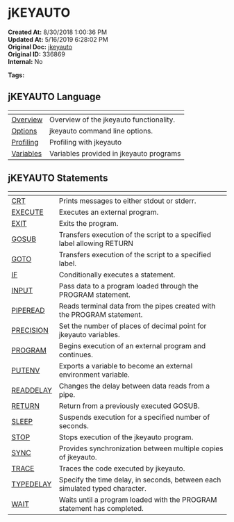 # jKEYAUTO

**Created At:** 8/30/2018 1:00:36 PM  
**Updated At:** 5/16/2019 6:28:02 PM  
**Original Doc:** [jkeyauto](https://docs.jbase.com/48575-jkeyauto/jkeyauto)  
**Original ID:** 336869  
**Internal:** No  

**Tags:**
<badge text='program performance' vertical='middle' />
<badge text='program profiling' vertical='middle' />

## jKEYAUTO Language

| <!----> | <!----> |
| --- | --- |
| [Overview](./../jkeyauto-overview) | Overview of the jkeyauto functionality. |
| [Options](./../options) | jkeyauto command line options. |
| [Profiling](./../jkeyauto-profiling) | Profiling with jkeyauto |
| [Variables](./../jkeyauto-variables) | Variables provided in jkeyauto programs |

## jKEYAUTO Statements

| <!----> | <!----> |
| --- | --- |
| [CRT](./../../../../jbase-basic-%28jbc%29/crt) | Prints messages to either stdout or stderr. |
| [EXECUTE](./../execute) | Executes an external program. |
| [EXIT](./../exit) | Exits the program. |
| [GOSUB](./../gosub) | Transfers execution of the script to a specified label allowing RETURN |
| [GOTO](336880-goto) | Transfers execution of the script to a specified label. |
| [IF](336879-if) | Conditionally executes a statement. |
| [INPUT](./../input) | Pass data to a program loaded through the PROGRAM statement. |
| [PIPEREAD](./../piperead) | Reads terminal data from the pipes created with the PROGRAM statement. |
| [PRECISION](precision) | Set the number of places of decimal point for jkeyauto variables. |
| [PROGRAM](./../program) | Begins execution of an external program and continues. |
| [PUTENV](./../putenv) | Exports a variable to become an external environment variable. |
| [READDELAY](./../readdelay) | Changes the delay between data reads from a pipe. |
| [RETURN](./../return) | Return from a previously executed GOSUB. |
| [SLEEP](./../sleep/README.md) | Suspends execution for a specified number of seconds. |
| [STOP](./../stop) | Stops execution of the jkeyauto program. |
| [SYNC](./../sync) | Provides synchronization between multiple copies of jkeyauto. |
| [TRACE](./../trace) | Traces the code executed by jkeyauto. |
| [TYPEDELAY](./../typedelay) | Specify the time delay, in seconds, between each simulated typed character. |
| [WAIT](./../wait) | Waits until a program loaded with the PROGRAM statement has completed. |

<PageFooter />
